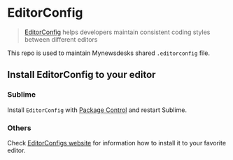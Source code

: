 # EditorConfig

> [EditorConfig](http://editorconfig.org) helps developers maintain consistent coding styles between different editors

This repo is used to maintain Mynewsdesks shared `.editorconfig` file.


## Install EditorConfig to your editor

### Sublime
Install `EditorConfig` with [Package Control](https://sublime.wbond.net) and restart Sublime.

### Others
Check [EditorConfigs website](http://editorconfig.org/#download) for information how to install it to your favorite editor.
